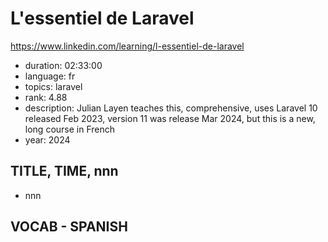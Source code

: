 # L'essentiel de Laravel

https://www.linkedin.com/learning/l-essentiel-de-laravel

- duration: 02:33:00
- language: fr
- topics: laravel
- rank: 4.88
- description: Julian Layen teaches this, comprehensive, uses Laravel 10 released Feb 2023, version 11 was release Mar 2024, but this is a new, long course in French
- year: 2024

## TITLE, TIME, nnn

- nnn

## VOCAB - SPANISH

```
```
